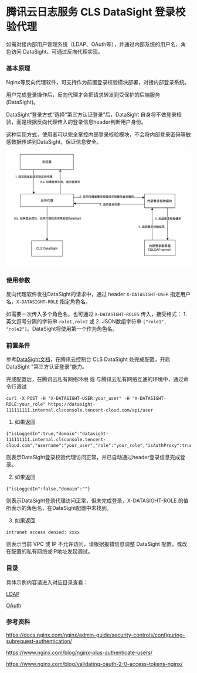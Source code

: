 # 腾讯云日志服务 CLS DataSight 登录校验代理

如需对接内部用户管理系统（LDAP、OAuth等），并通过内部系统的用户名、角色访问 DataSight，可通过反向代理实现。

### 基本原理

Nginx等反向代理软件，可支持作为前置登录校验模块部署，对接内部登录系统。

用户完成登录操作后，反向代理才会把请求转发到受保护的后端服务(DataSight)。

DataSight“登录方式”选择“第三方认证登录”后，DataSight 自身将不做登录校验，而是根据反向代理传入的登录信息header判断用户身份。

这种实现方式，使用者可以完全掌控内部登录校验模块，不会将内部登录密码等敏感数据传递到DataSight，保证信息安全。

![登录校验代理流程图](auth-proxy.png)

### 使用参数

反向代理软件发往DataSight的请求中，通过 header `X-DATASIGHT-USER` 指定用户名，`X-DATASIGHT-ROLE` 指定角色名。

如需要一次传入多个角色名，也可通过 `X-DATASIGHT-ROLES` 传入，接受格式： 1. 英文逗号分隔的字符串 `role1,role2` 或 2. JSON数组字符串 `["role1", "role2"]`。DataSight将使用第一个作为角色名。

### 前置条件

参考[DataSight文档](https://cloud.tencent.com/document/product/614/39331)，在腾讯云控制台 CLS DataSight 处完成配置，开启 DataSight "第三方认证登录"能力。

完成配置后，在腾讯云私有网络环境 或 与腾讯云私有网络互通的环境中，通过命令行调试

```
curl -X POST -H "X-DATASIGHT-USER:your_user" -H "X-DATASIGHT-ROLE:your_role" https://datasight-111111111.internal.clsconsole.tencent-cloud.com/api/user
```

1. 如果返回 

```
{"isLoggedIn":true,"domain":"datasight-111111111.internal.clsconsole.tencent-cloud.com","username":"your_user","role":"your_role","isAuthProxy":true}
```

则表示DataSight登录校验代理访问正常，并已自动通过header登录信息完成登录。

2. 如果返回 

```
{"isLoggedIn":false,"domain":""}
```

则表示DataSight登录代理访问正常，但未完成登录，X-DATASIGHT-ROLE 的值所表示的角色名，在DataSight配置中未找到。

3. 如果返回

```
intranet access denied: xxxx
```

则表示当前 VPC 或 IP 不允许访问，请根据报错信息调整 DataSight 配置，或改在配置的私有网络或IP地址发起调试。

### 目录

具体示例内容请进入对应目录查看：

[LDAP](./ldap/README.md)

[OAuth](./oauth/REAEME.md)


### 参考资料

https://docs.nginx.com/nginx/admin-guide/security-controls/configuring-subrequest-authentication/

https://www.nginx.com/blog/nginx-plus-authenticate-users/

https://www.nginx.com/blog/validating-oauth-2-0-access-tokens-nginx/

